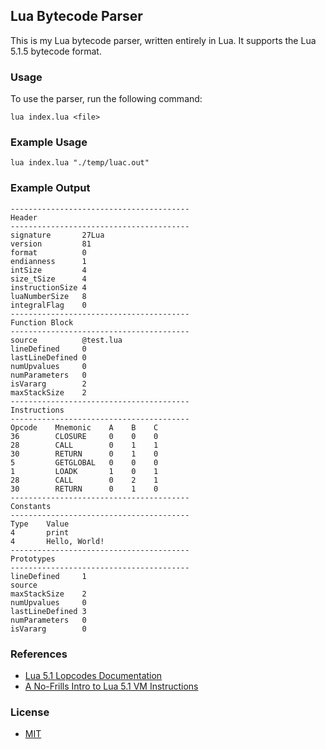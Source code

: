 ## Lua Bytecode Parser

This is my Lua bytecode parser, written entirely in Lua. It supports the Lua 5.1.5 bytecode format.

### Usage

To use the parser, run the following command:
```
lua index.lua <file>
```

### Example Usage
```
lua index.lua "./temp/luac.out"
```

### Example Output
```
----------------------------------------
Header
----------------------------------------
signature       27Lua
version         81
format          0
endianness      1
intSize         4
size_tSize      4
instructionSize 4
luaNumberSize   8
integralFlag    0
----------------------------------------
Function Block
----------------------------------------
source          @test.lua
lineDefined     0
lastLineDefined 0
numUpvalues     0
numParameters   0
isVararg        2
maxStackSize    2
----------------------------------------
Instructions
----------------------------------------
Opcode    Mnemonic    A    B    C
36        CLOSURE     0    0    0
28        CALL        0    1    1
30        RETURN      0    1    0
5         GETGLOBAL   0    0    0
1         LOADK       1    0    1
28        CALL        0    2    1
30        RETURN      0    1    0
----------------------------------------
Constants
----------------------------------------
Type    Value
4       print
4       Hello, World!
----------------------------------------
Prototypes
----------------------------------------
lineDefined     1
source
maxStackSize    2
numUpvalues     0
lastLineDefined 3
numParameters   0
isVararg        0
```

### References
- [Lua 5.1 Lopcodes Documentation](https://lua.org/source/5.1/lopcodes.h.html)
- [A No-Frills Intro to Lua 5.1 VM Instructions](https://archive.org/details/a-no-frills-intro-to-lua-5.1-vm-instructions)

### License
- [MIT](./LICENSE)